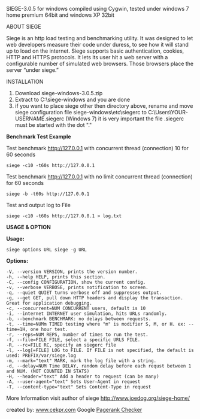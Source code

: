 SIEGE-3.0.5 for windows compiled using Cygwin, tested under windows 7 home premium 64bit and windows XP 32bit

ABOUT SIEGE

Siege is an http load testing and benchmarking utility. It was designed to let web developers measure their code under duress, to see how it will stand up to load on the internet. Siege supports basic authentication, cookies, HTTP and HTTPS protocols. It lets its user hit a web server with a configurable number of simulated web browsers. Those browsers place the server “under siege.”

INSTALLATION

 1. Download siege-windows-3.0.5.zip 
 2. Extract to C:\siege-windows and you are done
 3. if you want to place siege other then directory above,
    rename and move siege configuration file siege-windows\etc\siegerc
    to C:\Users\YOUR-USERNAME\.siegerc (Windows 7) it is very important
    the file .siegerc must be started with the dot "."

**Benchmark Test Example**

Test benchmark http://127.0.0.1 with concurrent thread (connection) 10 for 60 seconds

    siege -c10 -t60s http://127.0.0.1

Test benchmark http://127.0.0.1 with no limit concurrent thread (connection) for 60 seconds

    siege -b -t60s http://127.0.0.1
Test and output log to File

    siege -c10 -t60s http://127.0.0.1 > log.txt
    
**USAGE & OPTION**

**Usage:**

    siege options URL siege -g URL 

**Options:**

    -V, --version VERSION, prints the version number. 
    -h, --help HELP, prints this section. 
    -C, --config CONFIGURATION, show the current config. 
    -v, --verbose VERBOSE, prints notification to screen. 
    -q, --quiet QUIET turns verbose off and suppresses output. 
    -g, --get GET, pull down HTTP headers and display the transaction. Great for application debugging. 
    -c, --concurrent=NUM CONCURRENT users, default is 10 
    -i, --internet INTERNET user simulation, hits URLs randomly. 
    -b, --benchmark BENCHMARK: no delays between requests. 
    -t, --time=NUMm TIMED testing where "m" is modifier S, M, or H. ex: --time=1H, one hour test. 
    -r, --reps=NUM REPS, number of times to run the test. 
    -f, --file=FILE FILE, select a specific URLS FILE. 
    -R, --rc=FILE RC, specify an siegerc file 
    -l, --log[=FILE] LOG to FILE. If FILE is not specified, the default is used: PREFIX/var/siege.log 
    -m, --mark="text" MARK, mark the log file with a string. 
    -d, --delay=NUM Time DELAY, random delay before each requst between 1 and NUM. (NOT COUNTED IN STATS) 
    -H, --header="text" Add a header to request (can be many) 
    -A, --user-agent="text" Sets User-Agent in request 
    -T, --content-type="text" Sets Content-Type in request 

More Information visit author of siege http://www.joedog.org/siege-home/

created by: www.cekpr.com Google [Pagerank Checker](http://www.cekpr.com) 
